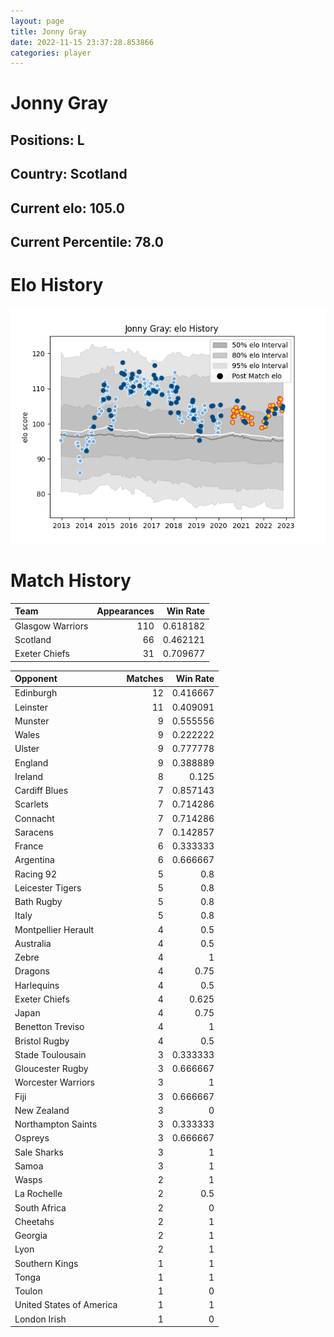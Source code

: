 ```yaml
---  
layout: page  
title: Jonny Gray  
date: 2022-11-15 23:37:28.853866  
categories: player  
---
```

# Jonny Gray

## Positions: L

## Country: Scotland

## Current elo: 105.0

## Current Percentile: 78.0

# Elo History


![elo history](history_JonnyGray.png)
# Match History


| Team             |   Appearances |   Win Rate |
|:-----------------|--------------:|-----------:|
| Glasgow Warriors |           110 |   0.618182 |
| Scotland         |            66 |   0.462121 |
| Exeter Chiefs    |            31 |   0.709677 |

| Opponent                 |   Matches |   Win Rate |
|:-------------------------|----------:|-----------:|
| Edinburgh                |        12 |   0.416667 |
| Leinster                 |        11 |   0.409091 |
| Munster                  |         9 |   0.555556 |
| Wales                    |         9 |   0.222222 |
| Ulster                   |         9 |   0.777778 |
| England                  |         9 |   0.388889 |
| Ireland                  |         8 |   0.125    |
| Cardiff Blues            |         7 |   0.857143 |
| Scarlets                 |         7 |   0.714286 |
| Connacht                 |         7 |   0.714286 |
| Saracens                 |         7 |   0.142857 |
| France                   |         6 |   0.333333 |
| Argentina                |         6 |   0.666667 |
| Racing 92                |         5 |   0.8      |
| Leicester Tigers         |         5 |   0.8      |
| Bath Rugby               |         5 |   0.8      |
| Italy                    |         5 |   0.8      |
| Montpellier Herault      |         4 |   0.5      |
| Australia                |         4 |   0.5      |
| Zebre                    |         4 |   1        |
| Dragons                  |         4 |   0.75     |
| Harlequins               |         4 |   0.5      |
| Exeter Chiefs            |         4 |   0.625    |
| Japan                    |         4 |   0.75     |
| Benetton Treviso         |         4 |   1        |
| Bristol Rugby            |         4 |   0.5      |
| Stade Toulousain         |         3 |   0.333333 |
| Gloucester Rugby         |         3 |   0.666667 |
| Worcester Warriors       |         3 |   1        |
| Fiji                     |         3 |   0.666667 |
| New Zealand              |         3 |   0        |
| Northampton Saints       |         3 |   0.333333 |
| Ospreys                  |         3 |   0.666667 |
| Sale Sharks              |         3 |   1        |
| Samoa                    |         3 |   1        |
| Wasps                    |         2 |   1        |
| La Rochelle              |         2 |   0.5      |
| South Africa             |         2 |   0        |
| Cheetahs                 |         2 |   1        |
| Georgia                  |         2 |   1        |
| Lyon                     |         2 |   1        |
| Southern Kings           |         1 |   1        |
| Tonga                    |         1 |   1        |
| Toulon                   |         1 |   0        |
| United States of America |         1 |   1        |
| London Irish             |         1 |   0        |